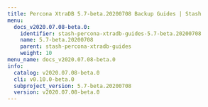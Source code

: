 ```yaml
---
title: Percona XtraDB 5.7-beta.20200708 Backup Guides | Stash
menu:
  docs_v2020.07.08-beta.0:
    identifier: stash-percona-xtradb-guides-5.7-beta.20200708
    name: 5.7-beta.20200708
    parent: stash-percona-xtradb-guides
    weight: 10
menu_name: docs_v2020.07.08-beta.0
info:
  catalog: v2020.07.08-beta.0
  cli: v0.10.0-beta.0
  subproject_version: 5.7-beta.20200708
  version: v2020.07.08-beta.0
---
```


